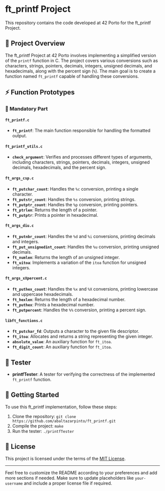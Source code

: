 # ft_printf Project

This repository contains the code developed at 42 Porto for the ft_printf Project.

## 📓 Project Overview

The ft_printf Project at 42 Porto involves implementing a simplified version of the `printf` function in C. The project covers various conversions such as characters, strings, pointers, decimals, integers, unsigned decimals, and hexadecimals, along with the percent sign (`%`). The main goal is to create a function named `ft_printf` capable of handling these conversions.

## ⚡ Function Prototypes

### 🏅 Mandatory Part

#### `ft_printf.c`

- **`ft_printf`**: The main function responsible for handling the formatted output.

#### `ft_printf_utils.c`

- **`check_argument`**: Verifies and processes different types of arguments, including characters, strings, pointers, decimals, integers, unsigned decimals, hexadecimals, and the percent sign.

#### `ft_args_csp.c`

- **`ft_putchar_count`**: Handles the `%c` conversion, printing a single character.
- **`ft_putstr_count`**: Handles the `%s` conversion, printing strings.
- **`ft_putptr_count`**: Handles the `%p` conversion, printing pointers.
- **`ft_ptrlen`**: Returns the length of a pointer.
- **`ft_putptr`**: Prints a pointer in hexadecimal.

#### `ft_args_diu.c`

- **`ft_putnbr_count`**: Handles the `%d` and `%i` conversions, printing decimals and integers.
- **`ft_put_unsignedint_count`**: Handles the `%u` conversion, printing unsigned decimals.
- **`ft_numlen`**: Returns the length of an unsigned integer.
- **`ft_uitoa`**: Implements a variation of the `itoa` function for unsigned integers.

#### `ft_args_xXpercent.c`

- **`ft_puthex_count`**: Handles the `%x` and `%X` conversions, printing lowercase and uppercase hexadecimals.
- **`ft_hexlen`**: Returns the length of a hexadecimal number.
- **`ft_puthex`**: Prints a hexadecimal number.
- **`ft_putpercent`**: Handles the `%%` conversion, printing a percent sign.

#### `libft_functions.c`

- **`ft_putchar_fd`**: Outputs a character to the given file descriptor.
- **`ft_itoa`**: Allocates and returns a string representing the given integer.
- **`absolute_value`**: An auxiliary function for `ft_itoa`.
- **`ft_digit_count`**: An auxiliary function for `ft_itoa`.

## 📝 Tester

- **printfTester**: A tester for verifying the correctness of the implemented `ft_printf` function.

## 🚀 Getting Started

To use this ft_printf implementation, follow these steps:

1. Clone the repository: `git clone https://github.com/abaltazarpinto/ft_printf.git`
2. Compile the project: `make`
3. Run the tester: `./printfTester`

## 📄 License

This project is licensed under the terms of the [MIT License](LICENSE).

---

Feel free to customize the README according to your preferences and add more sections if needed. Make sure to update placeholders like `your-username` and include a proper license file if required.

